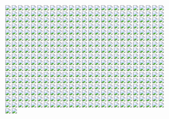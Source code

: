 <img src='./Picture-Directory/ehda2mU.jpg'>
<img src='./Picture-Directory/star_wars_by_muratgul-d9ktp9n.jpg'>
<img src='./Picture-Directory/33 - kzqyxJK.jpg'>
<img src='./Picture-Directory/the_courage_of_stars_by_lauratolton-daemhf2.jpg'>
<img src='./Picture-Directory/sq8m6GH.jpg'>
<img src='./Picture-Directory/30 - 2R9xUd0.jpg'>
<img src='./Picture-Directory/kylo_ren_by_torynji-da1qg19.jpg'>
<img src='./Picture-Directory/14459794_10155201579714692_1876223530_n.jpg'>
<img src='./Picture-Directory/20 - v4n7jeB.jpg'>
<img src='./Picture-Directory/58 - ICVMVrl.jpg'>
<img src='./Picture-Directory/39 - Wy8sX8L.jpg'>
<img src='./Picture-Directory/starwars_fanart_by_nicolassiner-da5uggu.jpg'>
<img src='./Picture-Directory/aaron-mcbride-12185030-10208004298011441-1347009825795762880-o.jpg'>
<img src='./Picture-Directory/42 - QrkEA6b.jpg'>
<img src='./Picture-Directory/03 - cWinFdO.jpg'>
<img src='./Picture-Directory/46 - 0yZzPsB.jpg'>
<img src='./Picture-Directory/T0Jl1dN.jpg'>
<img src='./Picture-Directory/41 - mFvGh0O.png'>
<img src='./Picture-Directory/wojtek-fus-never-tell-me-the-odds-lq.jpg'>
<img src='./Picture-Directory/the_inquisitor_by_darthtemoc-d81hefq.jpg'>
<img src='./Picture-Directory/31 - F7LzS1K.jpg'>
<img src='./Picture-Directory/04 - gNLvKfg.jpg'>
<img src='./Picture-Directory/e8568033427317.56aa8c6585175.png'>
<img src='./Picture-Directory/JvpRokk.jpg'>
<img src='./Picture-Directory/esteban-barrientos-ahsoka.jpg'>
<img src='./Picture-Directory/66 - TIE Fighter.jpg'>
<img src='./Picture-Directory/54 - pcMYz0L.jpg'>
<img src='./Picture-Directory/57 - 86LzSgt.jpg'>
<img src='./Picture-Directory/A4g_fo_j-z5kM9XSpYsjVFkMdLKlF9j5dso0qSwrURI.jpg'>
<img src='./Picture-Directory/39 - JDJMMM2.jpg'>
<img src='./Picture-Directory/39 - ile8r3h.jpg'>
<img src='./Picture-Directory/niGLiYn.jpg'>
<img src='./Picture-Directory/02 - CQG5FKx.jpg'>
<img src='./Picture-Directory/dejan-mijatovic-star-wars-ilm-challenge-02-step11.jpg'>
<img src='./Picture-Directory/27 - IOUqD50.jpg'>
<img src='./Picture-Directory/dylan-kowalski-vadorredemptionfinal.jpg'>
<img src='./Picture-Directory/4 - A New Hope.jpg'>
<img src='./Picture-Directory/29 - qPvfQ3a.jpg'>
<img src='./Picture-Directory/08 - MRSwNfi.jpg'>
<img src='./Picture-Directory/59 - k0nNLPJ.jpg'>
<img src='./Picture-Directory/mjhbrXu.jpg'>
<img src='./Picture-Directory/50 - fq1Data.jpg'>
<img src='./Picture-Directory/04 - DEPvTPZ.jpg'>
<img src='./Picture-Directory/jljCj35.jpg'>
<img src='./Picture-Directory/G6HfU0N.jpg'>
<img src='./Picture-Directory/63 - sg09hzg.jpg'>
<img src='./Picture-Directory/26 - v3cZNQf.jpg'>
<img src='./Picture-Directory/57 - i7ij3KF.jpg'>
<img src='./Picture-Directory/33 - ukIboMx.jpg'>
<img src='./Picture-Directory/46 - vO9mF5S.jpg'>
<img src='./Picture-Directory/40 - 1jiayvm.jpg'>
<img src='./Picture-Directory/christian-waggoner-2016-05-14-20-27-52.jpg'>
<img src='./Picture-Directory/38 - KeT5KrI.jpg'>
<img src='./Picture-Directory/LeIdVyp.jpg'>
<img src='./Picture-Directory/Wpi1OfW.png'>
<img src='./Picture-Directory/66 - 1HknqmB.jpg'>
<img src='./Picture-Directory/22 - LGIdNZq.jpg'>
<img src='./Picture-Directory/52 - KKO9v6Z.jpg'>
<img src='./Picture-Directory/luca-merli-sands-of-jakku.jpg'>
<img src='./Picture-Directory/60lReVoEwWS2bNl5aba4cOwjutRXLlWABD32DIEvb6c.jpg'>
<img src='./Picture-Directory/episode_viii_luke_by_800poundproductions-da1gt94.jpg'>
<img src='./Picture-Directory/34 - hMNFdik.jpg'>
<img src='./Picture-Directory/josh-robinson-maythe4thbwithyou.jpg'>
<img src='./Picture-Directory/raiders_by_wildweasel339-daf0shn.jpg'>
<img src='./Picture-Directory/PTZHdoq.jpg'>
<img src='./Picture-Directory/ronnie-jensen-cloudcity.jpg'>
<img src='./Picture-Directory/3 - Revenge of the Sith.jpg'>
<img src='./Picture-Directory/11 - ACCMVG6.jpg'>
<img src='./Picture-Directory/X0DFbDH.jpg'>
<img src='./Picture-Directory/25 - tUQ4xPX.jpg'>
<img src='./Picture-Directory/YQU6QXZnK0yvnsDSCd72j-4hMvoZrEUtM2fewoxz2RY.jpg'>
<img src='./Picture-Directory/37 - sx2602i.jpg'>
<img src='./Picture-Directory/anakin_skywalker_by_elforim-d5i9nhb.jpg'>
<img src='./Picture-Directory/star+wars+through+the+wreckage.jpg'>
<img src='./Picture-Directory/11 - IPvlegE.jpg'>
<img src='./Picture-Directory/35 - jrLalQL.jpg'>
<img src='./Picture-Directory/rey_by_livioramondelli-da7ajtp.jpg'>
<img src='./Picture-Directory/49 - R6O6LNV.jpg'>
<img src='./Picture-Directory/29 - UVdF8nt.jpg'>
<img src='./Picture-Directory/47 - 6HNlRpV.jpg'>
<img src='./Picture-Directory/2HA5i9f.jpg'>
<img src='./Picture-Directory/tumblr_o5y55eoU1j1sk51m7o1_1280.jpg'>
<img src='./Picture-Directory/50 - Ve3WYUj.jpg'>
<img src='./Picture-Directory/TkZTLHt.jpg'>
<img src='./Picture-Directory/tumblr_o6fhhzpEuR1s8vxpyo1_1280.jpg'>
<img src='./Picture-Directory/16 - e8I351w.jpg'>
<img src='./Picture-Directory/12 - dyFjAeV.jpg'>
<img src='./Picture-Directory/02 - dqfOSJD.jpg'>
<img src='./Picture-Directory/73 - I36rrfr.jpg'>
<img src='./Picture-Directory/APACpr7.png'>
<img src='./Picture-Directory/41 - h6CUpb6.jpg'>
<img src='./Picture-Directory/51 - LZI0bUC.jpg'>
<img src='./Picture-Directory/star_wars___the_pursuit_by_graphix17-d9w1jqm.png'>
<img src='./Picture-Directory/07 - FYvOt6J.jpg'>
<img src='./Picture-Directory/PDEg5qQ.png'>
<img src='./Picture-Directory/D5friaT.jpg'>
<img src='./Picture-Directory/09 - QyH8PDy.jpg'>
<img src='./Picture-Directory/40 - WCSxRjx.jpg'>
<img src='./Picture-Directory/14 - k8kRTdE.jpg'>
<img src='./Picture-Directory/71 - kSwUqMu.jpg'>
<img src='./Picture-Directory/kylo_ren_by_blazbaros-da7685k.png'>
<img src='./Picture-Directory/36 - JoDQ1Nb.jpg'>
<img src='./Picture-Directory/petri-rahkola-bobafette4.jpg'>
<img src='./Picture-Directory/e4bc4ceae15f52e431ebdd898d26f36e-d7fdw5e.jpg'>
<img src='./Picture-Directory/23 - U4U1AbT.jpg'>
<img src='./Picture-Directory/afGiCjX.jpg'>
<img src='./Picture-Directory/cda20e449b0f3fd63035d1ee35a2b4cb-d9tff62.jpg'>
<img src='./Picture-Directory/nagy-norbert-millennium-falcon.jpg'>
<img src='./Picture-Directory/carmen-cornet-gri.jpg'>
<img src='./Picture-Directory/22 - tCj8uhf.jpg'>
<img src='./Picture-Directory/renegade_by_raikoh_illust-dakq778.jpg'>
<img src='./Picture-Directory/ItmVuT6.jpg'>
<img src='./Picture-Directory/14 - fbXU43D.jpg'>
<img src='./Picture-Directory/Eh1D-2uGpEQMTJDJMpKirC1e-kAm4oFyQDtSXYMD0yI.png'>
<img src='./Picture-Directory/jose-l-serrano-silva-leaving-tatooine.jpg'>
<img src='./Picture-Directory/jb-casacop-gsi0n-11779-darthvader-jbcasacop-post.jpg'>
<img src='./Picture-Directory/43 - 7QSAagN.jpg'>
<img src='./Picture-Directory/01 - O8876hB.jpg'>
<img src='./Picture-Directory/sergey-grechanyuk-final-002.jpg'>
<img src='./Picture-Directory/38 - oy3akqm.jpg'>
<img src='./Picture-Directory/gus-mendonca-gm-firstorder-tieinterceptors.jpg'>
<img src='./Picture-Directory/05 - n0Xm4lg.jpg'>
<img src='./Picture-Directory/10 - 6fKpkXB.jpg'>
<img src='./Picture-Directory/jeff-wood-2016-06-01-8-32-18.jpg'>
<img src='./Picture-Directory/15 - GmN0Cq4.jpg'>
<img src='./Picture-Directory/75 - Sn0hJWR.jpg'>
<img src='./Picture-Directory/han_solo_by_giddygriffin-d8heojx.jpg'>
<img src='./Picture-Directory/OWsVMub.jpg'>
<img src='./Picture-Directory/60 - zMNNDV3.jpg'>
<img src='./Picture-Directory/06 - y3x5ATp.png'>
<img src='./Picture-Directory/ZvJtfPM5bToZeQb0lKHhKeHhxjdFwR5vWYXQ7uJ5TlM.jpg'>
<img src='./Picture-Directory/65 - S2s3FaV.jpg'>
<img src='./Picture-Directory/01 - M6I1Q95.jpg'>
<img src='./Picture-Directory/fan-gao-11046-1-21d3842216ec749f60c9f77153b65089-fgao1.jpg'>
<img src='./Picture-Directory/gpKPz7v.jpg'>
<img src='./Picture-Directory/27 - V9frQxh.jpg'>
<img src='./Picture-Directory/14 - VyZJPE8.jpg'>
<img src='./Picture-Directory/13640755_10153675750452452_3879939042306576891_o.jpg'>
<img src='./Picture-Directory/rey__lady_of_the_sith_by_cobaltplasma-da1hf7n.jpg'>
<img src='./Picture-Directory/jarreau-wimberly-swc30-13815-forcefocus-jarreauwimberly-revis.jpg'>
<img src='./Picture-Directory/72 - 6ueeHFC.jpg'>
<img src='./Picture-Directory/55 - bWozweg.jpg'>
<img src='./Picture-Directory/43 - EXqhKGT.jpg'>
<img src='./Picture-Directory/05 - 4uqCBu9.jpg'>
<img src='./Picture-Directory/03 - sFnCpS1.jpg'>
<img src='./Picture-Directory/oleg-ulianytskyi-template-1920x1080-final-2.jpg'>
<img src='./Picture-Directory/cristi-balanescu-cristib-nexusofpower.jpg'>
<img src='./Picture-Directory/32 - 84y8hda.jpg'>
<img src='./Picture-Directory/20 - SQ60M8u.jpg'>
<img src='./Picture-Directory/23 - FDuhex0.jpg'>
<img src='./Picture-Directory/5 - The Empire Strikes Back.jpg'>
<img src='./Picture-Directory/joshua-bowles-the-moment-1.jpg'>
<img src='./Picture-Directory/15 - M9BmBeh.jpg'>
<img src='./Picture-Directory/sw_fan_art_by_danai_k-d66g7p4.jpg'>
<img src='./Picture-Directory/51 - jZyHKRg.jpg'>
<img src='./Picture-Directory/13 - XqmV1MJ.jpg'>
<img src='./Picture-Directory/mz1HITu.jpg'>
<img src='./Picture-Directory/61 - mddYFHW.jpg'>
<img src='./Picture-Directory/jedi_and_jedi_lite_by_hollyoakhill-d9qpafb.jpg'>
<img src='./Picture-Directory/56 - XGDPZCa.jpg'>
<img src='./Picture-Directory/alvaro-jimenez-kylo-ren-forest-color-finalw.jpg'>
<img src='./Picture-Directory/56 - 1WjgBCo.jpg'>
<img src='./Picture-Directory/15 - qeOec8I.jpg'>
<img src='./Picture-Directory/60 - 7BHZhlA.jpg'>
<img src='./Picture-Directory/63 - EVm47Hz.jpg'>
<img src='./Picture-Directory/xp6zmydy6oqx.jpg'>
<img src='./Picture-Directory/DBvzBtd.jpg'>
<img src='./Picture-Directory/59 - idPWYku.jpg'>
<img src='./Picture-Directory/09 - P31lorx.jpg'>
<img src='./Picture-Directory/02 - rHm6wWD.jpg'>
<img src='./Picture-Directory/12 - K7XIsri.jpg'>
<img src='./Picture-Directory/67 - fcR9rxY.jpg'>
<img src='./Picture-Directory/34 - t7kv6rH.jpg'>
<img src='./Picture-Directory/56 - JLBsdbi.jpg'>
<img src='./Picture-Directory/22 - uv2TuK0.jpg'>
<img src='./Picture-Directory/the_force_awakens_by_cylonka-d9lfomf.jpg'>
<img src='./Picture-Directory/71 - YSEi38m.jpg'>
<img src='./Picture-Directory/1 - The Phantom Menace.jpg'>
<img src='./Picture-Directory/maul_wip_by_uncannyknack-d9xrjkz.jpg'>
<img src='./Picture-Directory/warrior_by_oldrepublicart-da6hspl.jpg'>
<img src='./Picture-Directory/19 - FdBvduy.jpg'>
<img src='./Picture-Directory/11 - pXSe9Xa.jpg'>
<img src='./Picture-Directory/podHubt.jpg'>
<img src='./Picture-Directory/6okvuqw.jpg'>
<img src='./Picture-Directory/05 - dbQGQ0L.jpg'>
<img src='./Picture-Directory/62 - p2p8vkW.jpg'>
<img src='./Picture-Directory/yagadc1t4qnx.jpg'>
<img src='./Picture-Directory/40 - 3SqwU9H.jpg'>
<img src='./Picture-Directory/13 - GdwwIo2.jpg'>
<img src='./Picture-Directory/tizianobaracchi_i_am_a_jedi_1200_by_thaldir-da3u7pc.jpg'>
<img src='./Picture-Directory/49 - XjLs9Ec.jpg'>
<img src='./Picture-Directory/42 - s7VVQdI.jpg'>
<img src='./Picture-Directory/gvqjtcV.jpg'>
<img src='./Picture-Directory/2 - Attack of the Clones.jpg'>
<img src='./Picture-Directory/joan-redondo-empireonyavin1.jpg'>
<img src='./Picture-Directory/adam-roush-sw-snips-4-w.jpg'>
<img src='./Picture-Directory/49 - h4kJlT2.jpg'>
<img src='./Picture-Directory/53 - uk4GMmi.jpg'>
<img src='./Picture-Directory/fabiano-godoi-dart-vader-proj-jedi.jpg'>
<img src='./Picture-Directory/vtmb1aF.jpg'>
<img src='./Picture-Directory/06 - PEwsHFr.jpg'>
<img src='./Picture-Directory/08 - FmlM7Fj.jpg'>
<img src='./Picture-Directory/48 - iO5U6gm.jpg'>
<img src='./Picture-Directory/64 - g0fiWNK.jpg'>
<img src='./Picture-Directory/30 - HmpoIgw.jpg'>
<img src='./Picture-Directory/68 - k70Dlp4.jpg'>
<img src='./Picture-Directory/48 - eOVQrAn.jpg'>
<img src='./Picture-Directory/23 - ckcK4Tj.jpg'>
<img src='./Picture-Directory/51 - RzUPrzg.jpg'>
<img src='./Picture-Directory/07 - wdIlgiT.jpg'>
<img src='./Picture-Directory/6 - Return of the Jedi.jpg'>
<img src='./Picture-Directory/darth_maul__ravager__by_soulstryder210-d9tgsk5.jpg'>
<img src='./Picture-Directory/45 - 89q0xBW.jpg'>
<img src='./Picture-Directory/christian-piccolo-solo-final-post-notext.jpg'>
<img src='./Picture-Directory/52 - 7baA4eW.jpg'>
<img src='./Picture-Directory/cW3qzE84g28ccA59bUI1dys1NonsjuJpea8NaorCNr8.png'>
<img src='./Picture-Directory/petri-rahkola-wookie.jpg'>
<img src='./Picture-Directory/47 - gv8Rahg.jpg'>
<img src='./Picture-Directory/W3UUxvY.jpg'>
<img src='./Picture-Directory/12 - iUGFHJr.jpg'>
<img src='./Picture-Directory/Star-Wars-Battlefront-Twilight-Company-Wallpaper-1366x768.jpg'>
<img src='./Picture-Directory/06 - MmGBqVM.png'>
<img src='./Picture-Directory/prince-mahlangu-assault-on-hoth-4.jpg'>
<img src='./Picture-Directory/30 - Xui6IK9.jpg'>
<img src='./Picture-Directory/tumblr_nkib9zQIAG1u4lxsro1_1280.jpg'>
<img src='./Picture-Directory/41 - MpGk6wz.jpg'>
<img src='./Picture-Directory/42 - IdQJQlV.jpg'>
<img src='./Picture-Directory/hakuna001_by_pixelkitties-d9z01iz.png'>
<img src='./Picture-Directory/captain_rex_by_robert_shane-d879q6l (1).jpg'>
<img src='./Picture-Directory/rey___ep_viii_concept_by_hidrico-d9w14zu.jpg'>
<img src='./Picture-Directory/benjamin-carre-knight-errant-02-cover-hd.jpg'>
<img src='./Picture-Directory/florent-lebrun-ilm-challenge-hoth-fl-v001.jpg'>
<img src='./Picture-Directory/purge__by_robbiemcsweeney-d9kjq5i.jpg'>
<img src='./Picture-Directory/34 - 1xe1da8.jpg'>
<img src='./Picture-Directory/37 - hvHtMdL.jpg'>
<img src='./Picture-Directory/18 - UvGUfOr.jpg'>
<img src='./Picture-Directory/13 - 00ETUwD.jpg'>
<img src='./Picture-Directory/37 - ptszR3D.jpg'>
<img src='./Picture-Directory/10 - rN3KVr7.jpg'>
<img src='./Picture-Directory/TRtKeIA2KEPLenqZ-bLOMdb0enfAGr4DnO_Ic1hmQHM.jpg'>
<img src='./Picture-Directory/pixel-jeff-captain-phasma.jpg'>
<img src='./Picture-Directory/mwo4aoq.jpg'>
<img src='./Picture-Directory/jason-campbell-jckeyframe1.jpg'>
<img src='./Picture-Directory/uj4cYgegBLe2v-FiSAA6T1d6vRQ-QejnIdRSIFTSmKI.jpg'>
<img src='./Picture-Directory/19 - mQyOhp5.jpg'>
<img src='./Picture-Directory/00001509.png'>
<img src='./Picture-Directory/74 - pfNBa6m.jpg'>
<img src='./Picture-Directory/33 - mikNH5d.jpg'>
<img src='./Picture-Directory/rey_by_nikitalaneev-da494jg.jpg'>
<img src='./Picture-Directory/14 - MqGwl19.jpg'>
<img src='./Picture-Directory/simon-liechti-boba-fett-01-small.jpg'>
<img src='./Picture-Directory/r6vJKzI.jpg'>
<img src='./Picture-Directory/39 - EeSHQTE.jpg'>
<img src='./Picture-Directory/72 - XgLHPfg.jpg'>
<img src='./Picture-Directory/62 - XZh3SUC.jpg'>
<img src='./Picture-Directory/96w90462qvqx.jpg'>
<img src='./Picture-Directory/WQixz51.png'>
<img src='./Picture-Directory/34 - uzQaKy4.jpg'>
<img src='./Picture-Directory/43 - 5PuwFuy.jpg'>
<img src='./Picture-Directory/vadersplat_by_deviantapplestudios-d9550f8.jpg'>
<img src='./Picture-Directory/lady_jedi__rey_by_fouetfou-d9v8qsy.png'>
<img src='./Picture-Directory/46 - GAhrYBi.jpg'>
<img src='./Picture-Directory/17 - 1iTMzyJ.jpg'>
<img src='./Picture-Directory/aaron-mcbride-20822-10206281666186722-6443139003106845627-n.jpg'>
<img src='./Picture-Directory/18 - 7HVSQuN.jpg'>
<img src='./Picture-Directory/tom-isaksen-risemyfriend-by-tomisaksen-01.jpg'>
<img src='./Picture-Directory/06 - WfZV0QW.jpg'>
<img src='./Picture-Directory/m3qz4Zg.jpg'>
<img src='./Picture-Directory/20 - YcfwNBV.jpg'>
<img src='./Picture-Directory/18 - 1PbaG5n.jpg'>
<img src='./Picture-Directory/31 - yOXR9Sc.jpg'>
<img src='./Picture-Directory/28 - 9i2xpUo.jpg'>
<img src='./Picture-Directory/63 - QY0KqS6.png'>
<img src='./Picture-Directory/03 - glS1UUq.jpg'>
<img src='./Picture-Directory/1VswHjg.jpg'>
<img src='./Picture-Directory/trfBC7u.png'>
<img src='./Picture-Directory/69 - TScStjh.jpg'>
<img src='./Picture-Directory/66 - ys8WAjI.jpg'>
<img src='./Picture-Directory/41 - DvUSbYd.jpg'>
<img src='./Picture-Directory/09 - ncXoqup.jpg'>
<img src='./Picture-Directory/24 - ut90LX5.jpg'>
<img src='./Picture-Directory/vlINW4Z.jpg'>
<img src='./Picture-Directory/renato-scicchitano-screen-final.jpg'>
<img src='./Picture-Directory/nihat-gokcen-anakin.jpg'>
<img src='./Picture-Directory/Ch8qdxRW0AA0K4v.jpg'>
<img src='./Picture-Directory/28 - EzmJdkK.jpg'>
<img src='./Picture-Directory/claire-hummel-mos-eisley-morning-by-shoomlah-d9k61gm.jpg'>
<img src='./Picture-Directory/KVn9Pn1.jpg'>
<img src='./Picture-Directory/marc-cousin-starwarsfinal02.jpg'>
<img src='./Picture-Directory/5Z84DKN.jpg'>
<img src='./Picture-Directory/53 - MOwYpDe.jpg'>
<img src='./Picture-Directory/martyna-maksimiuk-04-scena-1-r2-d2-pedzi-z-kwiatami.jpg'>
<img src='./Picture-Directory/04 - vKIn6Y3.jpg'>
<img src='./Picture-Directory/JuOpsei.jpg'>
<img src='./Picture-Directory/48 - 2L9Klwe.jpg'>
<img src='./Picture-Directory/ksenia-zelentsova-web.jpg'>
<img src='./Picture-Directory/19 - UhlFYSE.jpg'>
<img src='./Picture-Directory/47 - 52qxIne.jpg'>
<img src='./Picture-Directory/65 - QDhAsQq.jpg'>
<img src='./Picture-Directory/60 - fg6gTbM.jpg'>
<img src='./Picture-Directory/59 - 4ESbWh4.jpg'>
<img src='./Picture-Directory/99_by_dzikawa-d9ko812.jpg'>
<img src='./Picture-Directory/73 - 8QeKdsq.jpg'>
<img src='./Picture-Directory/29 - fmq9bBJ.jpg'>
<img src='./Picture-Directory/08 - YR1TeT4.jpg'>
<img src='./Picture-Directory/yyVif7pKJQ4ZIucBVIgfOI8SNXTT6ggt2GL8TvEuIaM.jpg'>
<img src='./Picture-Directory/peter-toufidis-xwings-scene-1-newlayout-woldxwings-v26a-bundled3-0011-v06a.jpg'>
<img src='./Picture-Directory/dXTuF30.jpg'>
<img src='./Picture-Directory/leonid-kolyagin-xwings-low.jpg'>
<img src='./Picture-Directory/0gmvru16v0jx.jpg'>
<img src='./Picture-Directory/09 - 0qLxdbp.jpg'>
<img src='./Picture-Directory/rodrigo-galdino-1.jpg'>
<img src='./Picture-Directory/T6UAZBV-P1RzTwMGaDmDpknlOtZaSPcoGHcpHoRMM3Q.jpg'>
<img src='./Picture-Directory/52 - 8smPbXw.jpg'>
<img src='./Picture-Directory/16 - wx6hNBR.jpg'>
<img src='./Picture-Directory/70 - MfaHUiO.jpg'>
<img src='./Picture-Directory/15 - UTcsNQO.jpg'>
<img src='./Picture-Directory/33 - yiYtEm3.jpg'>
<img src='./Picture-Directory/40 - oPEgWCc.jpg'>
<img src='./Picture-Directory/5ZwPh1g.jpg'>
<img src='./Picture-Directory/54 - tAexzUd.jpg'>
<img src='./Picture-Directory/28 - 2IGKEnH.png'>
<img src='./Picture-Directory/E640QvVvEpsztxacCzAvaQakwcitnpral4Kqkkfg2jc.jpg'>
<img src='./Picture-Directory/rostyslav-zagornov-tuscanraider.jpg'>
<img src='./Picture-Directory/36 - 82HbYlp.jpg'>
<img src='./Picture-Directory/star_wars__generations_by_daekazu-d9pke9v.jpg'>
<img src='./Picture-Directory/44 - mIXRwa8.jpg'>
<img src='./Picture-Directory/tumblr_n2qjzvJmQi1qer2oto1_1280.jpg'>
<img src='./Picture-Directory/01 - OuSizUw.jpg'>
<img src='./Picture-Directory/01 - MmbqRrT.jpg'>
<img src='./Picture-Directory/XwYNtTb.jpg'>
<img src='./Picture-Directory/25 - pH9Q41q.jpg'>
<img src='./Picture-Directory/14454678_10155201579684692_689319540_n.jpg'>
<img src='./Picture-Directory/13 - NuM1CVA.jpg'>
<img src='./Picture-Directory/21 - vqpeClQ.jpg'>
<img src='./Picture-Directory/31 - wuasgk5.jpg'>
<img src='./Picture-Directory/74 - Y669oN0.jpg'>
<img src='./Picture-Directory/timur-dairbayev-starwars.jpg'>
<img src='./Picture-Directory/pCrsRmm.jpg'>
<img src='./Picture-Directory/43 - hQpcaFU.jpg'>
<img src='./Picture-Directory/36 - wIoxxL7.jpg'>
<img src='./Picture-Directory/70e43775e50767efe220b50bbe5de195-d3jmfsu.jpg'>
<img src='./Picture-Directory/04 - m2syxyy.jpg'>
<img src='./Picture-Directory/aaron-mcbride-13718757-10210038490184974-7859078526110970151-n.jpg'>
<img src='./Picture-Directory/53 - vlozy0c.jpg'>
<img src='./Picture-Directory/20 - pRESzRv.jpg'>
<img src='./Picture-Directory/22 - lzDIgxy.jpg'>
<img src='./Picture-Directory/guillem-h-pongiluppi-guillemhp-darth-maul-rebels.jpg'>
<img src='./Picture-Directory/44 - fhzHbf0.jpg'>
<img src='./Picture-Directory/46 - Zimt2pf.jpg'>
<img src='./Picture-Directory/darthmaul_web_by_qissus-da27ds6.jpg'>
<img src='./Picture-Directory/57 - t7gC1bh.jpg'>
<img src='./Picture-Directory/dmitriy-bessonov-sw-frame-02-fin.jpg'>
<img src='./Picture-Directory/51 - 1Jv8JNV.jpg'>
<img src='./Picture-Directory/__yoda_my_name_is___by_lehuss-da2ednq.jpg'>
<img src='./Picture-Directory/16 - OoTEqcB.jpg'>
<img src='./Picture-Directory/76 - 1qBIY0F.jpg'>
<img src='./Picture-Directory/swuEKty.png'>
<img src='./Picture-Directory/35 - Gb5ZYA2.jpg'>
<img src='./Picture-Directory/star_wars_collab___grievous_by_wynahiros.jpg'>
<img src='./Picture-Directory/fPB5lkc.jpg'>
<img src='./Picture-Directory/07 - NRJgAIo.jpg'>
<img src='./Picture-Directory/eBrkcX5.jpg'>
<img src='./Picture-Directory/jb-casacop-hunt-them-down-post.jpg'>
<img src='./Picture-Directory/64 - 8qSqbWJ.jpg'>
<img src='./Picture-Directory/1seHTdr.jpg'>
<img src='./Picture-Directory/-image.jpg'>
<img src='./Picture-Directory/32 - 3rEyp81.jpg'>
<img src='./Picture-Directory/kevin-mckenna-shadow-of-the-master.jpg'>
<img src='./Picture-Directory/shane-molina-4k-stormtrooper-printoff.jpg'>
<img src='./Picture-Directory/WLbLlvm.jpg'>
<img src='./Picture-Directory/62 - UEtTF31.jpg'>
<img src='./Picture-Directory/ce29c37a2cf8f54c483e352c5996014f.jpg'>
<img src='./Picture-Directory/18 - P7ULTkU.jpg'>
<img src='./Picture-Directory/65 - xwing.jpg'>
<img src='./Picture-Directory/19 - OIftxOQ.jpg'>
<img src='./Picture-Directory/StarWars Stitch.jpg'>
<img src='./Picture-Directory/49 - 4XhD2kv.jpg'>
<img src='./Picture-Directory/vincent-tanguay-saintgenesis-darth-rey.jpg'>
<img src='./Picture-Directory/08 - C0EVsYp.jpg'>
<img src='./Picture-Directory/pm2Lozd.jpg'>
<img src='./Picture-Directory/NSaXUS6.png'>
<img src='./Picture-Directory/48 - LApxo7k.jpg'>
<img src='./Picture-Directory/26 - rtQB4zT.jpg'>
<img src='./Picture-Directory/42 - iKOwzFi.jpg'>
<img src='./Picture-Directory/61 - xcXQuB0.jpg'>
<img src='./Picture-Directory/3ed4uVlQk7OuRbY1hWOHsrWGHVYujDGOOX00PhkAGhk.jpg'>
<img src='./Picture-Directory/35 - qb6jXXm.jpg'>
<img src='./Picture-Directory/38 - n0t9NJ5.jpg'>
<img src='./Picture-Directory/24 - tcD9kwI.jpg'>
<img src='./Picture-Directory/02 - G4xUAWx.jpg'>
<img src='./Picture-Directory/jason-roll-12189057-10206417245364591-5116209124765445727-n.jpg'>
<img src='./Picture-Directory/21 - u2rSYo2.jpg'>
<img src='./Picture-Directory/32 - XUTBivf.jpg'>
<img src='./Picture-Directory/daniel-garcia-sw.jpg'>
<img src='./Picture-Directory/juan-martin-wallpaper.jpg'>
<img src='./Picture-Directory/30 - TTGIcoM.jpg'>
<img src='./Picture-Directory/alfonso-pardo-martinez-sw-portrait01-low.jpg'>
<img src='./Picture-Directory/dan-luvisi-restorationluvisifett.jpg'>
<img src='./Picture-Directory/55 - duBEalK.jpg'>
<img src='./Picture-Directory/5LhZsR1bstvlfDpAGJOtS_VyrzV8dr6UuTWNENCJ1sQ.jpg'>
<img src='./Picture-Directory/54 - q2DHA4W.jpg'>
<img src='./Picture-Directory/cecilia-g-f-darthrevan.jpg'>
<img src='./Picture-Directory/richard-anderson-tumblr-npfn0ux4is1rmuqvmo1-1280.jpg'>
<img src='./Picture-Directory/45 - 1oVCMSB.jpg'>
<img src='./Picture-Directory/guarding_the_wing__star_wars_by_madboni-d7vq83n.jpg'>
<img src='./Picture-Directory/LjJeHqE.jpg'>
<img src='./Picture-Directory/ancient_order_by_adamburn-d9ku80b.jpg'>
<img src='./Picture-Directory/10 - 6nOEYTR.jpg'>
<img src='./Picture-Directory/11 - LkLgpha.jpg'>
<img src='./Picture-Directory/skywalkers_by_tuliipiie-dabrxwp.jpg'>
<img src='./Picture-Directory/27 - p2oiSom.jpg'>
<img src='./Picture-Directory/07 - UtEQQdy.jpg'>
<img src='./Picture-Directory/crystal-sully-revengebycrystalsully.jpg'>
<img src='./Picture-Directory/RzSQPS6.jpg'>
<img src='./Picture-Directory/32 - RsoqZar.jpg'>
<img src='./Picture-Directory/36 - M4exYUR.jpg'>
<img src='./Picture-Directory/67 - fatjdtc.jpg'>
<img src='./Picture-Directory/denni-andria-bobafett-vs-predator.jpg'>
<img src='./Picture-Directory/52 - 4P53bug.jpg'>
<img src='./Picture-Directory/tumblr_o50tl0Kyww1sk51m7o1_1280.jpg'>
<img src='./Picture-Directory/lucas-leger-dv.jpg'>
<img src='./Picture-Directory/17 - VEbsVce.jpg'>
<img src='./Picture-Directory/2McHDAo.jpg'>
<img src='./Picture-Directory/tumblr_o0se10xPRh1u4lxsro2_1280.jpg'>
<img src='./Picture-Directory/21 - iMxtvf3.jpg'>
<img src='./Picture-Directory/clone_wars_by_papayoufr-d49mq85.jpg'>
